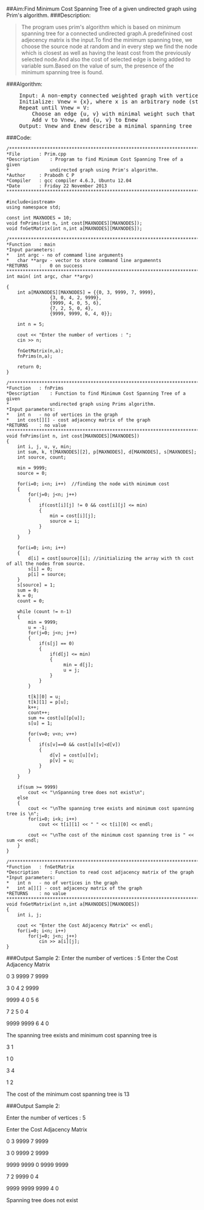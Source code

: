 ##Aim:Find Minimum Cost Spanning Tree of a given undirected graph using Prim's algorithm.
###Description:
>The program uses prim's algorithm which is based on minimum spanning tree for a connected undirected graph.A predefinined cost adjecency matrix is the input.To find the minimum spanning tree, we choose the source node at random and in every step we find the node which is closest as well as having the least cost from the previously selected node.And also the cost of selected edge is being added to variable sum.Based on the value of sum, the presence of the minimum spanning tree is found.

###Algorithm:

 <pre>    Input: A non-empty connected weighted graph with vertices V and edges E (the weights can be negative).
    Initialize: Vnew = {x}, where x is an arbitrary node (starting point) from V, Enew = {}
    Repeat until Vnew = V:
        Choose an edge {u, v} with minimal weight such that u is in Vnew and v is not (if there are multiple edges with the same weight, any of them may be picked)
        Add v to Vnew, and {u, v} to Enew
    Output: Vnew and Enew describe a minimal spanning tree</pre>

###Code:

	/******************************************************************************
	*File		: Prim.cpp
	*Description	: Program to find Minimum Cost Spanning Tree of a given 
	*				undirected graph using Prim's algorithm.
	*Author		: Prabodh C P
	*Compiler	: gcc compiler 4.6.3, Ubuntu 12.04
	*Date		: Friday 22 November 2013 
	******************************************************************************/

	#include<iostream> 
	using namespace std;

	const int MAXNODES = 10;
	void fnPrims(int n, int cost[MAXNODES][MAXNODES]);
	void fnGetMatrix(int n,int a[MAXNODES][MAXNODES]);

	/******************************************************************************
	*Function	: main
	*Input parameters:
	*	int argc - no of commamd line arguments
	*	char **argv - vector to store command line argumennts
	*RETURNS	:	0 on success
	******************************************************************************/
	int main( int argc, char **argv)

	{
		int a[MAXNODES][MAXNODES] = {{0, 3, 9999, 7, 9999},
					{3, 0, 4, 2, 9999},
					{9999, 4, 0, 5, 6},
					{7, 2, 5, 0, 4},
					{9999, 9999, 6, 4, 0}};

		int n = 5;

		cout << "Enter the number of vertices : ";
		cin >> n;

		fnGetMatrix(n,a);
		fnPrims(n,a);

		return 0;
	}

	/******************************************************************************
	*Function	: fnPrims
	*Description	: Function to find Minimum Cost Spanning Tree of a given 
	*				undirected graph using Prims algorithm.
	*Input parameters:
	*	int n	- no of vertices in the graph
	*	int cost[][] - cost adjacency matrix of the graph
	*RETURNS	: no value
	******************************************************************************/
	void fnPrims(int n, int cost[MAXNODES][MAXNODES])
	{
		int i, j, u, v, min;
		int sum, k, t[MAXNODES][2], p[MAXNODES], d[MAXNODES], s[MAXNODES];
		int source, count;

		min = 9999;
		source = 0;

		for(i=0; i<n; i++)  //finding the node with minimum cost
		{
			for(j=0; j<n; j++)
			{
				if(cost[i][j] != 0 && cost[i][j] <= min) 
				{
					min = cost[i][j];
					source = i;
				}
			}
		}

		for(i=0; i<n; i++)
		{
			d[i] = cost[source][i]; //initializing the array with th cost of all the nodes from source.
			s[i] = 0;
			p[i] = source;
		}
		s[source] = 1;
		sum = 0;
		k = 0;
		count = 0;

		while (count != n-1)
		{
			min = 9999;
			u = -1;
			for(j=0; j<n; j++)
			{
				if(s[j] == 0)
				{
					if(d[j] <= min)
					{
						 min = d[j];
						 u = j;
					}
				}
			}

			t[k][0] = u;
			t[k][1] = p[u];
			k++;
			count++;
			sum += cost[u][p[u]];
			s[u] = 1;

			for(v=0; v<n; v++)
			{
				if(s[v]==0 && cost[u][v]<d[v])
				{
					d[v] = cost[u][v];
					p[v] = u;
				}
			}
		}

		if(sum >= 9999)
			cout << "\nSpanning tree does not exist\n";
		else
		{
			cout << "\nThe spanning tree exists and minimum cost spanning tree is \n";
			for(i=0; i<k; i++)
				cout << t[i][1] << " " << t[i][0] << endl;

			cout << "\nThe cost of the minimum cost spanning tree is " << sum << endl;
		}
	}

	/******************************************************************************
	*Function	: fnGetMatrix
	*Description	: Function to read cost adjacency matrix of the graph
	*Input parameters:
	*	int n	- no of vertices in the graph
	*	int a[][] - cost adjacency matrix of the graph
	*RETURNS	: no value
	******************************************************************************/
	void fnGetMatrix(int n,int a[MAXNODES][MAXNODES])
	{
		int i, j;

	    cout << "Enter the Cost Adjacency Matrix" << endl;
		for(i=0; i<n; i++)
			for(j=0; j<n; j++)
				cin >> a[i][j];
	}


###Output Sample 2:
Enter the number of vertices : 5
Enter the Cost Adjacency Matrix

0	3	9999	7	9999

3	0	4	2	9999

9999	4	0	5	6

7	2	5	0	4

9999	9999	6	4	0


The spanning tree exists and minimum cost spanning tree is 

3 1

1 0

3 4

1 2

The cost of the minimum cost spanning tree is 13

###Output Sample 2:

Enter the number of vertices : 5

Enter the Cost Adjacency Matrix


0	3	9999	7	9999

3	0	9999	2	9999

9999	9999	0	9999	9999

7	2	9999	0	4

9999	9999	9999	4	0

Spanning tree does not exist

